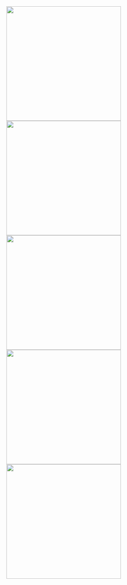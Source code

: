 <img src="https://github.com/user-attachments/assets/3a7f48f3-6887-48e5-bdae-b8d70a64cbd1" width="300" />
<img src="https://github.com/user-attachments/assets/8f95d4a9-e501-42c4-bf1d-2571d625c4ef" width="300" />
<img src="https://github.com/user-attachments/assets/764d4425-2150-4ae2-a5c6-3f3a0e7474cf" width="300" />
<img src="https://github.com/user-attachments/assets/c948ac32-213a-497e-85b4-b4c7d9171603" width="300" />
<img src="https://github.com/user-attachments/assets/31e3e97c-5885-4e4f-bb75-8842e9461ab9" width="300" />
